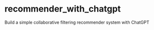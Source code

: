 # recommender_with_chatgpt

Build a simple collaborative filtering recommender system with ChatGPT

